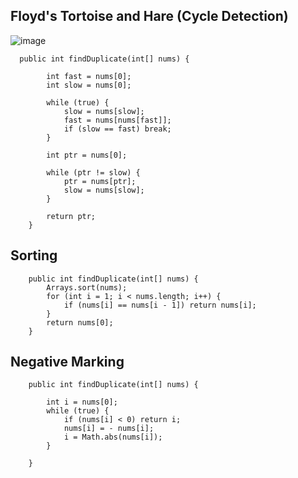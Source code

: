 ## Floyd's Tortoise and Hare (Cycle Detection)

![image](https://user-images.githubusercontent.com/77217430/189521681-eceeb7b4-2177-4ee7-9c24-91c99b91d2fa.png)

```
  public int findDuplicate(int[] nums) {
        
        int fast = nums[0];
        int slow = nums[0];
        
        while (true) {
            slow = nums[slow];
            fast = nums[nums[fast]];
            if (slow == fast) break;
        }
        
        int ptr = nums[0];
        
        while (ptr != slow) {
            ptr = nums[ptr];
            slow = nums[slow];
        }
        
        return ptr;
    }
```


## Sorting
```
    public int findDuplicate(int[] nums) {
        Arrays.sort(nums);
        for (int i = 1; i < nums.length; i++) {
            if (nums[i] == nums[i - 1]) return nums[i];
        }
        return nums[0];
    }
```

## Negative Marking
```
    public int findDuplicate(int[] nums) {
        
        int i = nums[0];
        while (true) {
            if (nums[i] < 0) return i;
            nums[i] = - nums[i];
            i = Math.abs(nums[i]);
        }
        
    }
```

